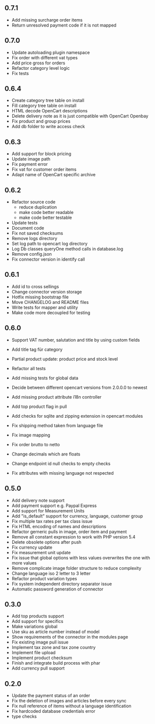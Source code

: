 0.7.1
-----
- Add missing surcharge order items
- Return unresolved payment code if it is not mapped

0.7.0
-----
- Update autoloading plugin namespace
- Fix order with different vat types
- Add price gross for orders
- Refactor category level logic
- Fix tests

0.6.4
------
- Create category tree table on install
- Fill category tree table on install
- HTML decode OpenCart descriptions
- Delete delivery note as it is just compatible with OpenCart Openbay
- Fix product and group prices
- Add db folder to write access check

0.6.3
------
- Add support for block pricing
- Update image path
- Fix payment error
- Fix vat for customer order items
- Adapt name of OpenCart specific archive

0.6.2
------
- Refactor source code 
    - reduce duplication
    - make code better readable
    - make code better testable
- Update tests
- Document code
- Fix not saved checksums
- Remove logs directory
- Set log path to opencart log directory
- Log Db classes queryOne method calls in database.log
- Remove config.json
- Fix connector version in identify call

0.6.1
------
- Add id to cross sellings
- Change connector version storage
- Hotfix missing bootstrap file
- Move CHANGELOG and README files
- Write tests for mapper and utility
- Make code more decoupled for testing

0.6.0
------
- Support VAT number, salutation and title by using custom fields
- Add title tag für category
- Partial product update: product price and stock level
- Refactor all tests
- Add missing tests for global data
- Decide between different opencart versions from 2.0.0.0 to newest
- Add missing product attribute i18n controller
- Add top product flag in pull
- Add checks for sqlite and zipping extension in opencart modules

- Fix shipping method taken from language file
- Fix image mapping
- Fix order brutto to netto
- Change decimals which are floats
- Change endpoint id null checks to empty checks
- Fix attributes with missing language not respected

0.5.0
------
- Add delivery note support
- Add payment support e.g. Paypal Express
- Add support for Measurement Units
- Add "is_default" support for currency, language, customer group
- Fix multiple tax rates per tax class issue
- Fix HTML encoding of names and descriptions
- Refactor gerneric pulls in image, order item and payment
- Remove all constant expression to work with PHP version 5.4
- Delete obsolete options after push
- Fix currency update
- Fix measurement unit update
- Fix issue that global options with less values overwrites the one with more values
- Remove complicate image folder structure to reduce complexity
- Change language iso 2 letter to 3 letter
- Refactor product variation types
- Fix system independent directory separator issue
- Automatic password generation of connector

0.3.0
------
- Add top products support
- Add support for specifics
- Make variations global
- Use sku as article number instead of model
- Show requirements of the connector in the modules page
- Fix existing image pull issue
- Implement tax zone and tax zone country
- Implement file upload
- Implement product checksum
- Finish and integrate build process with phar
- Add currency pull support

0.2.0
------
- Update the payment status of an order
- Fix the deletion of images and articles before every sync
- Fix null reference of items without a language identification
- Fix hardcoded database credentials error
- type checks